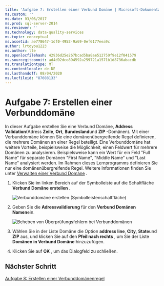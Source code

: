 ```yaml
---
title: 'Aufgabe 7: Erstellen einer Verbund Domäne | Microsoft-Dokumentation'
ms.custom: ''
ms.date: 03/06/2017
ms.prod: sql-server-2014
ms.reviewer: ''
ms.technology: data-quality-services
ms.topic: conceptual
ms.assetid: ae778647-1df0-4952-9a69-0ef6177eea9c
author: lrtoyou1223
ms.author: lle
ms.openlocfilehash: 42936d25e267bcad5ba8ae512750f9e12f041579
ms.sourcegitcommit: ad4d92dce894592a259721a1571b1d8736abacdb
ms.translationtype: MT
ms.contentlocale: de-DE
ms.lasthandoff: 08/04/2020
ms.locfileid: "87608133"
---
```

# <a name="task-7-creating-a-composite-domain"></a>Aufgabe 7: Erstellen einer Verbunddomäne
  In dieser Aufgabe erstellen Sie eine Verbund Domäne, **Address Validation**(Adress **Zeile**, **Ort**, **Bundesland**und **ZIP** -Domänen). Mit einer Verbunddomäne können Sie eine domänenübergreifende Regel definieren, die mehrere Domänen an einer Regel beteiligt. Eine Verbunddomäne hat weitere Vorteile, beispielsweise die Möglichkeit, einen Feldwert für mehrere Domänen zu analysieren.  Beispielsweise kann ein Wert für ein Feld "Full Name" für separate Domänen "First Name", "Middle Name" und "Last Name" analysiert werden. Im Rahmen dieses Lernprogramms definieren Sie nur eine domänenübergreifende Regel. Weitere Informationen finden Sie unter [Verwalten einer Verbund Domäne](https://msdn.microsoft.com/library/hh510399.aspx) .  
  
1.  Klicken Sie im linken Bereich auf der Symbolleiste auf die Schaltfläche **Verbund Domäne erstellen** .  
  
     ![Verbunddomäne erstellen (Symbolleistenschaltfläche)](../../2014/tutorials/media/et-creatingacompositedomain-01.jpg "Verbunddomäne erstellen (Symbolleistenschaltfläche)")  
  
2.  Geben Sie die **Adressvalidierung** für den **Verbund Domänen Namen**ein.  
  
     ![Beheben von Überprüfungsfehlern bei Verbunddomänen](../../2014/tutorials/media/et-creatingacompositedomain-02.jpg "Beheben von Überprüfungsfehlern bei Verbunddomänen")  
  
3.  Wählen Sie in der Liste Domäne die Option **address line**, **City**, **State**und **ZIP** aus, und klicken Sie auf den **Pfeil nach rechts** , um Sie der Liste **Domänen in Verbund Domäne** hinzuzufügen.  
  
4.  Klicken Sie auf **OK** , um das Dialogfeld zu schließen.  
  
## <a name="next-step"></a>Nächster Schritt  
 [Aufgabe 8: Erstellen einer Verbunddomänenregel](../../2014/tutorials/task-8-creating-a-composite-domain-rule.md)  
  
  

